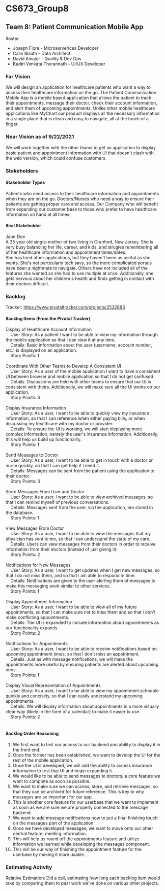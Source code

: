 # CS673_Group8

## Team 8: Patient Communication Mobile App

Roster
* Joseph Fiore - Microserverices Developer
* Calin Blauth - Data Architect
* David Amajor - Quality & Dev Ops
* Kadiri Venkata Thorannath - UI/UX Developer

### Far Vision

We will design an application for healthcare patients who want a way to access their healthcare information on the go.
The Patient Communication Mobile App is a mobile based application that allows the patient to track their appointments, message their doctor, check their account information, and alert them of upcoming appointments.
Unlike other mobile healthcare applications like MyChart our product displays all the necessary information in a single place that is clean and easy to navigate, all at the touch of a finger.

### Near Vision as of 9/22/2021

We will work together with the other teams to get an application to display basic patient and appointment information with UI that doesn't clash with the web version, which could confuse customers.

### Stakeholders

#### Stakeholder Types
Patients who need access to their healthcare information and appointments when they are on the go.
Doctors/Nurses who need a way to ensure their patients are getting proper care and access.
Our Company who will benefit from expanding our customer base to those who prefer to have healthcare information on hand at all times.

#### Real Stakeholder

Jane Doe <br>
A 35 year old single-mother of two living in Cranford, New Jersey.  She is very busy balancing her life, career, and kids, and strugles remembering all of her healthcare information and appointment times/dates. <br>
She has tried other applications, but they haven't been as useful as she wants.  She's not particularly tech savy, so the more complicated portals have been a nightmare to navigate.  Others have not included all of the features she wanted so she had to use multiple at once.  Additionally, she gets nervous about her children's health and finds getting in contact with their doctors difficult.

### Backlog

Tracker: https://www.pivotaltracker.com/projects/2532883

#### Backlog Items (From the Pivotal Tracker)

Display of Healthcare Account Information <br>
&nbsp;&nbsp;&nbsp;&nbsp;User Story: As a patient I want to be able to view my information through the mobile application so that I can view it at any time.<br>
&nbsp;&nbsp;&nbsp;&nbsp;Details: Basic information about the user (username, account number, etc.) is displayed on an application.<br>
&nbsp;&nbsp;&nbsp;&nbsp;Story Points: 1<br>
<br>
Coordinate With Other Teams to Develop A Consistent UI <br>
&nbsp;&nbsp;&nbsp;&nbsp;User Story: As a user of the mobile application I want to have a consistent UI between browser and mobile application so that I do not get confused.<br>
&nbsp;&nbsp;&nbsp;&nbsp;Details: Discussions are held with other teams to ensure that our UI is consistent with theirs.  Additionally, we will make sure all the UI works on our application.<br>
&nbsp;&nbsp;&nbsp;&nbsp;Story Points: 3<br>
<br>
Display Insurance Information <br>
&nbsp;&nbsp;&nbsp;&nbsp;User Story: 
As a user, I want to be able to quickly view my insurance information, so that I can reference when either paying bills, or when discussing my healthcare with my doctor or provider.<br>
&nbsp;&nbsp;&nbsp;&nbsp;Details: To ensure the UI is working, we will start displaying more complex information, namely the user's insurance information. Additionally, this will help us build up functionality.<br>
&nbsp;&nbsp;&nbsp;&nbsp;Story Points: 1<br>
<br>
Send Messages to Doctor <br>
&nbsp;&nbsp;&nbsp;&nbsp;User Story: As a user, I want to be able to get in touch with a doctor or nurse quickly, so that I can get help if I need it. <br>
&nbsp;&nbsp;&nbsp;&nbsp;Details: Messages can be sent from the patient using the application to their doctor.<br>
&nbsp;&nbsp;&nbsp;&nbsp;Story Points: 3<br>
<br>
Store Messages From User and Doctor <br>
&nbsp;&nbsp;&nbsp;&nbsp;User Story: As a user, I want to be able to view archived messages, so that I can remind myself of previous conversations.<br>
&nbsp;&nbsp;&nbsp;&nbsp;Details: 
Messages sent from the user, via the application, are stored in the database.<br>
&nbsp;&nbsp;&nbsp;&nbsp;Story Points: 1<br>
<br>
View Messages From Doctor <br>
&nbsp;&nbsp;&nbsp;&nbsp;User Story: As a user, I want to be able to view the messages that my physician has sent to me, so that I can understand the state of my care.<br>
&nbsp;&nbsp;&nbsp;&nbsp;Details: Users can view messages from their doctors in order to receive information from their doctors (instead of just giving it).<br>
&nbsp;&nbsp;&nbsp;&nbsp;Story Points: 2<br>
<br>
Notifications for New Messages <br>
&nbsp;&nbsp;&nbsp;&nbsp;User Story: As a user, I want to get updates when I get new messages, so that I do not miss them, and so that I am able to respond in time.<br>
&nbsp;&nbsp;&nbsp;&nbsp;Details: Notifications are given to the user alerting them of messages to make this messaging work similar to other services.<br>
&nbsp;&nbsp;&nbsp;&nbsp;Story Points: 1<br>
<br>
Display Appointment Information <br>
&nbsp;&nbsp;&nbsp;&nbsp;User Story: As a user, I want to be able to view all of my future appointments, so that I can make sure not to miss them and so that I don't make conflicting appointments.<br>
&nbsp;&nbsp;&nbsp;&nbsp;Details: The UI is expanded to include information about appointments as our functionality expands.<br>
&nbsp;&nbsp;&nbsp;&nbsp;Story Points: 2<br>
<br>
Notifications for Appointments <br>
&nbsp;&nbsp;&nbsp;&nbsp;User Story: As a user, I want to be able to receive notifications based on upcoming appointment times, so that I don't miss an appointment.<br>
&nbsp;&nbsp;&nbsp;&nbsp;Details: Just as with message notifications, we will make the appointments more useful by ensuring patients are alerted about upcoming ones.<br>
&nbsp;&nbsp;&nbsp;&nbsp;Story Points: 1<br>
<br>
Display Visual Representation of Appointments <br>
&nbsp;&nbsp;&nbsp;&nbsp;User Story: As a user, I want to be able to view my appointment schedule quickly and concisely, so that I can easily understand my upcoming appointments. <br>
&nbsp;&nbsp;&nbsp;&nbsp;Details: We will display information about appointments in a more visually clear way (likely in the form of a calendar) to make it easier to use.<br>
&nbsp;&nbsp;&nbsp;&nbsp;Story Points: 2<br>
<br>

#### Backlog Order Reasoning

1.  We first want to test our access to our backend and ability to display it in the front end.
2.  Once the former has been established, we want to develop the UI for the rest of the mobile application.
3.  Once the UI is developed, we will add the ability to access insurance information to test that UI and begin expanding it.
4.  We would like to be able to send messages to doctors, a core feature we want to complete as soon as possible.
5.  We want to make sure we can access, store, and retrieve messages, so that they can be archived for future reference.  This is key to why messages are so important for our app.
6.  This is another core feature for our userbase that we want to implement as soon as we are sure we are properly connected to the message backend.
7.  We want to add message notifications now to put a final finishing touch on the messages part of the application.
8.  Once we have developed messages, we want to move onto our other central feature: meeting information.
9.  This will help us round off the appointments feature and utilize information we learned while developing the messages component.
10.  This will be our way of finishing the appointment feature for the userbase by making it more usable.

### Estimating Activity

Relative Estimation:  Did a call, estimating how long each backlog item would take by comparing them to past work we've done on various other projects.
